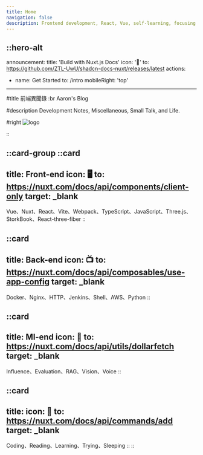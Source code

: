 ```yaml
---
title: Home
navigation: false
description: Frontend development, React, Vue, self-learning, focusing on 3D modules, AI, data visualization, and data analysis exploration, supporting web design and career transition.
---
```


::hero-alt
---
announcement:
  title: 'Build with Nuxt.js Docs'
  icon: '🎉'
  to: https://github.com/ZTL-UwU/shadcn-docs-nuxt/releases/latest
actions:
  - name: Get Started
    to: /intro
mobileRight: 'top'
---

#title
前端異聞錄 :br Aaron's Blog

#description
Development Notes, Miscellaneous, Small Talk, and Life.

#right
![logo](/logo.webp)

::

::card-group
  ::card
  ---
  title: Front-end
  icon: 🖥
  to: https://nuxt.com/docs/api/components/client-only
  target: _blank
  ---
  Vue、Nuxt、React、Vite、Webpack、TypeScript、JavaScript、Three.js、StorkBook、React-three-fiber
  ::

  ::card
  ---
  title: Back-end
  icon: 📺
  to: https://nuxt.com/docs/api/composables/use-app-config
  target: _blank
  ---
  Docker、Nginx、HTTP、Jenkins、Shell、AWS、Python
  ::

  ::card
  ---
  title: Ml-end
  icon: 🤖
  to: https://nuxt.com/docs/api/utils/dollarfetch
  target: _blank
  ---
  Influence、Evaluation、RAG、Vision、Voice
  ::

  ::card
  ---
  title:
  icon: 🍺
  to: https://nuxt.com/docs/api/commands/add
  target: _blank
  ---
  Coding、Reading、Learning、Trying、Sleeping
  ::
::
